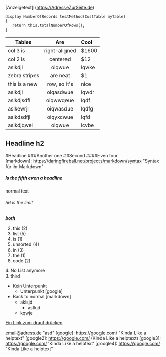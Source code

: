 [Anzeigetext] (https://AdresseZurSeite.de)

    display NumberOfRecords testMethod(CustTable myTable)  
    {  
       return this.totalNumberOfRows();  
    }

| Tables        | Are           | Cool  |
| ------------- |:-------------:| :---- |
| col 3 is      | right-aligned | $1600 |
| col 2 is      | centered      |   $12 |
| aslkdjl       | oiqwue        | lqwke |
| zebra stripes | are neat      |    $1 |
| this is a new | row, so it's  | nice  |
| aslkdjl       | oiqasdwue     | lqwdr |
| aslkdjsdfl    | oiqwwqeue     | lqdf  |
| aslkewrjl     | oiqwasdue     | lqdfg |
| aslkdsdfjl    | oiqyxcwue     | lqfd  |
| aslkdjqwel    | oiqwue        | lcvbe |


Headline h2
-----------  
#Headline
###Another one
##Second
####Even four  
[markdown]: https://daringfireball.net/projects/markdown/syntax "Syntax für ihr Markdown"
##### Is the fifth even a headline
normal text

###### h6 is the limit  
***both***

2. this (2)  
5. list (5)  
1. is (1)  
4. unsorted (4)  
3. in (3)
1. the (1)  
2. code (2)

4\. No List anymore  
3\. third

* Kein Unterpunkt 
    * Unterpunkt [google]
* Back to normal [markdown]
    * aklsjd  
        * aslkjd  
    * kqwje

[Ein Link zum drauf drücken](https://www.google.de)

<email@adress.de>
 "asd"
[google]: https://google.com/  "Kinda Like a helptext"
[google2]: https://google.com/  (Kinda Like a helptext)
[google3]: https://google.com/  'Kinda Like a helptext'
[google4]: <https://google.com/>  "Kinda Like a helptext"
